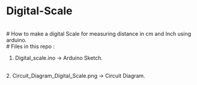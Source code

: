 # Digital-Scale
<br>
# How to make a digital Scale for measuring distance in cm and Inch using arduino.
<br>
# Files in this repo :
<br>

1. Digital_scale.ino  ->  Arduino Sketch.
<br>
2. Circuit_Diagram_Digital_Scale.png  -> Circuit Diagram.
